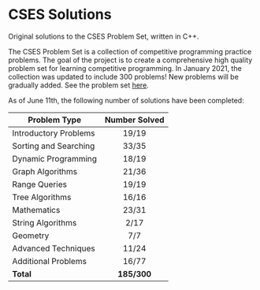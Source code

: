 # CSES Solutions

Original solutions to the CSES Problem Set, written in C++.

The CSES Problem Set is a collection of competitive programming practice problems. The goal of the project is to create a comprehensive high quality problem set for learning competitive programming. In January 2021, the collection was updated to include 300 problems! New problems will be gradually added. See the problem set [here](https://cses.fi/problemset/).

As of June 11th, the following number of solutions have been completed:

| Problem Type          | Number Solved |
|-----------------------|:-------------:|
| Introductory Problems |     19/19     |
| Sorting and Searching |     33/35     |
| Dynamic Programming   |     18/19     |
| Graph Algorithms      |     21/36     |
| Range Queries         |     19/19     |
| Tree Algorithms       |     16/16     |
| Mathematics           |     23/31     |
| String Algorithms     |      2/17     |
| Geometry              |      7/7      |
| Advanced Techniques   |     11/24     |
| Additional Problems   |     16/77     |
| **Total**             |  **185/300**  |
